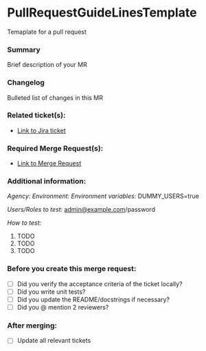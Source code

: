 # PullRequestGuideLinesTemplate
Temaplate for a pull request

### Summary
 Brief description of your MR
 ### Changelog
 Bulleted list of changes in this MR
 ### Related ticket(s):
 - [Link to Jira ticket](url)
 ### Required Merge Request(s):
 - [Link to Merge Request](url)
 ### Additional information:
 *Agency:*
 *Environment:*
 *Environment variables:*
 DUMMY_USERS=true
 
 *Users/Roles to test:*
 admin@example.com/password
 
 *How to test:*
 1. TODO
 2. TODO
 3. TODO
### Before you create this merge request:
- [ ] Did you verify the acceptance criteria of the ticket locally?
- [ ] Did you write unit tests?
- [ ] Did you update the README/docstrings if necessary?
- [ ] Did you @ mention 2 reviewers?
### After merging:
- [ ] Update all relevant tickets
